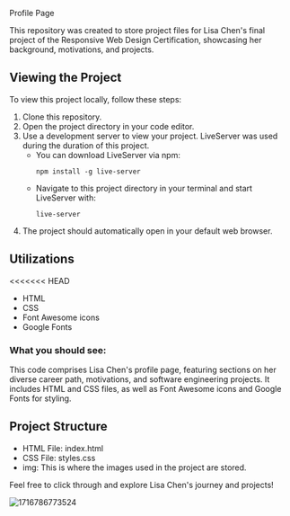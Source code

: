 Profile Page

This repository was created to store project files for Lisa Chen's final project of the Responsive Web Design Certification, showcasing her background, motivations, and projects.

## Viewing the Project

To view this project locally, follow these steps:

1. Clone this repository.
2. Open the project directory in your code editor.
3. Use a development server to view your project. LiveServer was used during the duration of this project.
   - You can download LiveServer via npm:
     ```
     npm install -g live-server
     ```
   - Navigate to this project directory in your terminal and start LiveServer with:
     ```
     live-server
     ```
4. The project should automatically open in your default web browser.

## Utilizations

<<<<<<< HEAD

- HTML
- CSS
- Font Awesome icons
- Google Fonts

### What you should see:

This code comprises Lisa Chen's profile page, featuring sections on her diverse career path, motivations, and software engineering projects. It includes HTML and CSS files, as well as Font Awesome icons and Google Fonts for styling.

## Project Structure

- HTML File: index.html
- CSS File: styles.css
- img: This is where the images used in the project are stored.

Feel free to click through and explore Lisa Chen's journey and projects!

![1716786773524](image/README/1716786773524.png)
